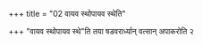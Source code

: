 +++
title = "02 वायव स्थोपायव स्थेति"

+++
"वायव स्थोपायव स्थे"ति तया षडवरार्ध्यान् वत्सान् अपाकरोति २  
